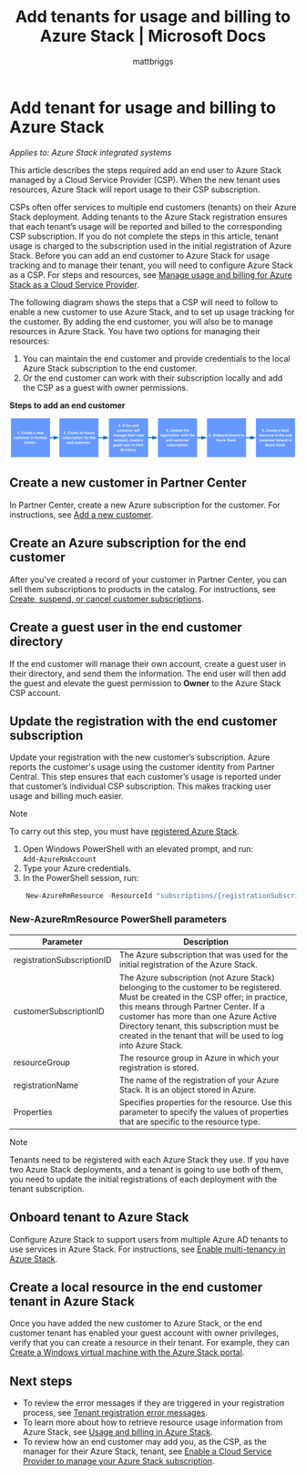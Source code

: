 ﻿---
title: Add tenants for usage and billing to Azure Stack | Microsoft Docs
description: The steps required add an end user to Azure Stack managed by a Cloud Service Provider (CSP).
services: azure-stack
documentationcenter: ''
author: mattbriggs
manager: femila
editor: ''

ms.service: azure-stack
ms.workload: na
pms.tgt_pltfrm: na
ms.devlang: na
ms.topic: article
ms.date: 07/12/2018
ms.author: brenduns
ms.reviewer: alfredo

---

# Add tenant for usage and billing to Azure Stack

*Applies to: Azure Stack integrated systems*

This article describes the steps required add an end user to Azure Stack managed by a Cloud Service Provider (CSP). When the new tenant uses resources, Azure Stack will report usage to their CSP subscription.

CSPs often offer services to multiple end customers (tenants) on their Azure Stack deployment. Adding tenants to the Azure Stack registration ensures that each tenant’s usage will be reported and billed to the corresponding CSP subscription. If you do not complete the steps in this article, tenant usage is charged to the subscription used in the initial registration of Azure Stack. Before you can add an end customer to Azure Stack for usage tracking and to manage their tenant, you will need to configure Azure Stack as a CSP. For steps and resources, see [Manage usage and billing for Azure Stack as a Cloud Service Provider](azure-stack-add-manage-billing-as-a-csp.md).

The following diagram shows the steps that a CSP will need to follow to enable a new customer to use Azure Stack, and to set up usage tracking for the customer. By adding the end customer, you will also be to manage resources in Azure Stack. You have two options for managing their resources:

1. You can maintain the end customer and provide credentials to the local Azure Stack subscription to the end customer.  
2. Or the end customer can work with their subscription locally and add the CSP as a guest with owner permissions.  

**Steps to add an end customer**

![Set up Cloud Service Provider for usage tracking and to manage the end customer account](media\azure-stack-csp-enable-billing-usage-tracking\process-csp-enable-billing.png)

## Create a new customer in Partner Center

In Partner Center, create a new Azure subscription for the customer. For instructions, see [Add a new customer](https://msdn.microsoft.com/partner-center/add-a-new-customer).


##  Create an Azure subscription for the end customer

After you've created a record of your customer in Partner Center, you can sell them subscriptions to products in the catalog. For instructions, see [Create, suspend, or cancel customer subscriptions](https://msdn.microsoft.com/partner-center/create-a-new-subscription).

## Create a guest user in the end customer directory

If the end customer will manage their own account, create a guest user in their directory, and send them the information. The end user will then add the guest and elevate the guest permission to **Owner** to the Azure Stack CSP account.
 
## Update the registration with the end customer subscription

Update your registration with the new customer’s subscription. Azure reports the customer's usage using the customer identity from Partner Central. This step ensures that each customer’s usage is reported under that customer’s individual CSP subscription. This makes tracking user usage and billing much easier.

> [!Note]  
> To carry out this step, you must have [registered Azure Stack](azure-stack-register.md).

1. Open Windows PowerShell with an elevated prompt, and run:  
    `Add-AzureRmAccount`
2. Type your Azure credentials.
3. In the PowerShell session, run:

```powershell
    New-AzureRmResource -ResourceId "subscriptions/{registrationSubscriptionId}/resourceGroups/{resourceGroup}/providers/Microsoft.AzureStack/registrations/{registrationName}/customerSubscriptions/{customerSubscriptionId}" -ApiVersion 2017-06-01 -Properties <PSObject>
```
### New-AzureRmResource PowerShell parameters
| Parameter | Description |
| --- | --- | 
|registrationSubscriptionID | The Azure subscription that was used for the initial registration of the Azure Stack. |
| customerSubscriptionID | The Azure subscription (not Azure Stack) belonging to the customer to be registered. Must be created in the CSP offer; in practice, this means through Partner Center. If a customer has more than one Azure Active Directory tenant, this subscription must be created in the tenant that will be used to log into Azure Stack.
| resourceGroup | The resource group in Azure in which your registration is stored. 
| registrationName | The name of the registration of your Azure Stack. It is an object stored in Azure. | 
| Properties | Specifies properties for the resource. Use this parameter to specify the values of properties that are specific to the resource type.


> [!Note]  
> Tenants need to be registered with each Azure Stack they use. If you have two Azure Stack deployments, and a tenant is going to use both of them,  you need to update the initial registrations of each deployment with the tenant subscription.

## Onboard tenant to Azure Stack

Configure Azure Stack to support users from multiple Azure AD tenants to use services in Azure Stack. For instructions, see [Enable multi-tenancy in Azure Stack](azure-stack-enable-multitenancy.md).


## Create a local resource in the end customer tenant in Azure Stack

Once you have added the new customer to Azure Stack, or the end customer tenant has enabled your guest account with owner privileges, verify that you can create a resource in their tenant. For example, they can [Create a Windows virtual machine with the Azure Stack portal](user\azure-stack-quick-windows-portal.md).

## Next steps

 - To review the error messages if they are triggered in your registration process, see [Tenant registration error messages](azure-stack-csp-ref-infrastructure.md#usage-and-billing-error-codes).
 - To learn more about how to retrieve resource usage information from Azure Stack, see [Usage and billing in Azure Stack](/azure-stack-billing-and-chargeback.md).
 - To review how an end customer may add you, as the CSP, as the manager for their Azure Stack, tenant, see [Enable a Cloud Service Provider to manage your Azure Stack subscription](user\azure-stack-csp-enable-billing-usage-tracking.md).
